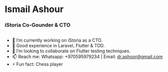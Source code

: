 # Ismail Ashour
### iStoria Co-Gounder & CTO

<figure><img src="../.gitbook/assets/iStoria Nama Ventures.jpg" alt=""><figcaption></figcaption></figure>

- 🔭 I’m currently working on iStoria as a CTO.
- 🌱 Good experience in Laravel, Flutter & TDD.
- 💞️ I’m looking to collaborate on Flutter testing techniques.
- 📫 Reach me: Whatsapp: +970595979234 | Email: dr.ashoor@gmail.com
- ⚡ Fun fact: Chess player

